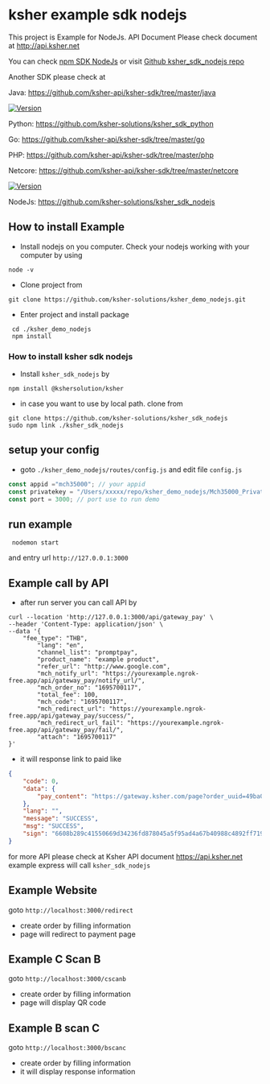  
# ksher example sdk nodejs

This project is Example for NodeJs. API Document Please check document at http://api.ksher.net

You can check [npm SDK NodeJs](https://www.npmjs.com/package/@kshersolution/ksher) or visit [Github ksher_sdk_nodejs repo](https://github.com/ksher-solutions/ksher_sdk_nodejs)

Another SDK please check at

Java: https://github.com/ksher-api/ksher-sdk/tree/master/java

[![Version](https://img.shields.io/pypi/v/ksher)](https://pypi.org/project/ksher/)

Python: https://github.com/ksher-solutions/ksher_sdk_python

Go: https://github.com/ksher-api/ksher-sdk/tree/master/go

PHP: https://github.com/ksher-api/ksher-sdk/tree/master/php

Netcore: https://github.com/ksher-api/ksher-sdk/tree/master/netcore

[![Version](https://img.shields.io/npm/v/@kshersolution/ksher)](https://www.npmjs.com/package/@kshersolution/ksher)

NodeJs: https://github.com/ksher-solutions/ksher_sdk_nodejs

## How to install Example

- Install nodejs on you computer. Check your nodejs working with your computer by using

```shell
node -v
```
- Clone project from

```shell
git clone https://github.com/ksher-solutions/ksher_demo_nodejs.git
```
- Enter project and install package
```shell
 cd ./ksher_demo_nodejs
 npm install
```
### How to install ksher sdk nodejs
- Install `ksher_sdk_nodejs` by 

```shell
npm install @kshersolution/ksher
```
- in case you want to use by local path. clone from
```shell
git clone https://github.com/ksher-solutions/ksher_sdk_nodejs
sudo npm link ./ksher_sdk_nodejs
```

## setup your config
- goto `./ksher_demo_nodejs/routes/config.js` and edit file `config.js`

```js
const appid ="mch35000"; // your appid
const privatekey = "/Users/xxxxx/repo/ksher_demo_nodejs/Mch35000_PrivateKey.pem"; // privatekey path
const port = 3000; // port use to run demo
```

## run example
```shell
 nodemon start
```
and entry url `http://127.0.0.1:3000`

## Example call by API
- after run server you can call API by
```shell
curl --location 'http://127.0.0.1:3000/api/gateway_pay' \
--header 'Content-Type: application/json' \
--data '{
    "fee_type": "THB",
        "lang": "en",
        "channel_list": "promptpay",
        "product_name": "example product",
        "refer_url": "http://www.google.com",
        "mch_notify_url": "https://yourexample.ngrok-free.app/api/gateway_pay/notify_url/",
        "mch_order_no": "1695700117",
        "total_fee": 100,
        "mch_code": "1695700117",
        "mch_redirect_url": "https://yourexample.ngrok-free.app/api/gateway_pay/success/",
        "mch_redirect_url_fail": "https://yourexample.ngrok-free.app/api/gateway_pay/fail/",
        "attach": "1695700117"
}'
```
- it will response link to paid like

```json
{
    "code": 0,
    "data": {
        "pay_content": "https://gateway.ksher.com/page?order_uuid=49ba030e7e1711ea97e652540075451d"
    },
    "lang": "",
    "message": "SUCCESS",
    "msg": "SUCCESS",
    "sign": "6608b289c41550669d34236fd878045a5f95ad4a67b40988c4892ff71972ce2d809f453284b81c2c64dea5fbee826e6e81bf67a1644439a7e7917e555fbf8a9e"
}
```
for more API please check at Ksher API document https://api.ksher.net
example express will call `ksher_sdk_nodejs`

## Example Website
goto `http://localhost:3000/redirect`
- create order by filling information
- page will redirect to payment page

## Example C Scan B
goto `http://localhost:3000/cscanb`
- create order by filling information
- page will display QR code

## Example B scan C
goto `http://localhost:3000/bscanc`
- create order by filling information
- it will display response information